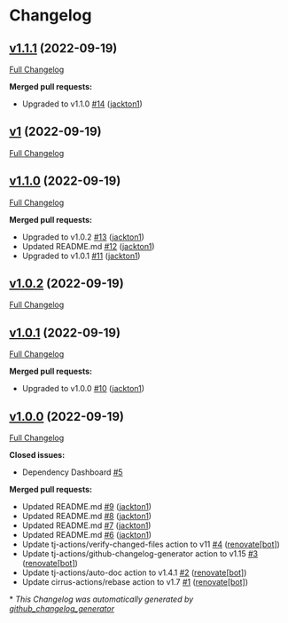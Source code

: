 # Changelog

## [v1.1.1](https://github.com/tj-actions/release-tagger/tree/v1.1.1) (2022-09-19)

[Full Changelog](https://github.com/tj-actions/release-tagger/compare/v1...v1.1.1)

**Merged pull requests:**

- Upgraded to v1.1.0 [\#14](https://github.com/tj-actions/release-tagger/pull/14) ([jackton1](https://github.com/jackton1))

## [v1](https://github.com/tj-actions/release-tagger/tree/v1) (2022-09-19)

[Full Changelog](https://github.com/tj-actions/release-tagger/compare/v1.1.0...v1)

## [v1.1.0](https://github.com/tj-actions/release-tagger/tree/v1.1.0) (2022-09-19)

[Full Changelog](https://github.com/tj-actions/release-tagger/compare/v1.0.2...v1.1.0)

**Merged pull requests:**

- Upgraded to v1.0.2 [\#13](https://github.com/tj-actions/release-tagger/pull/13) ([jackton1](https://github.com/jackton1))
- Updated README.md [\#12](https://github.com/tj-actions/release-tagger/pull/12) ([jackton1](https://github.com/jackton1))
- Upgraded to v1.0.1 [\#11](https://github.com/tj-actions/release-tagger/pull/11) ([jackton1](https://github.com/jackton1))

## [v1.0.2](https://github.com/tj-actions/release-tagger/tree/v1.0.2) (2022-09-19)

[Full Changelog](https://github.com/tj-actions/release-tagger/compare/v1.0.1...v1.0.2)

## [v1.0.1](https://github.com/tj-actions/release-tagger/tree/v1.0.1) (2022-09-19)

[Full Changelog](https://github.com/tj-actions/release-tagger/compare/v1.0.0...v1.0.1)

**Merged pull requests:**

- Upgraded to v1.0.0 [\#10](https://github.com/tj-actions/release-tagger/pull/10) ([jackton1](https://github.com/jackton1))

## [v1.0.0](https://github.com/tj-actions/release-tagger/tree/v1.0.0) (2022-09-19)

[Full Changelog](https://github.com/tj-actions/release-tagger/compare/fe810e1e5e75ff1e37683744df36ea87db79fbbe...v1.0.0)

**Closed issues:**

- Dependency Dashboard [\#5](https://github.com/tj-actions/release-tagger/issues/5)

**Merged pull requests:**

- Updated README.md [\#9](https://github.com/tj-actions/release-tagger/pull/9) ([jackton1](https://github.com/jackton1))
- Updated README.md [\#8](https://github.com/tj-actions/release-tagger/pull/8) ([jackton1](https://github.com/jackton1))
- Updated README.md [\#7](https://github.com/tj-actions/release-tagger/pull/7) ([jackton1](https://github.com/jackton1))
- Updated README.md [\#6](https://github.com/tj-actions/release-tagger/pull/6) ([jackton1](https://github.com/jackton1))
- Update tj-actions/verify-changed-files action to v11 [\#4](https://github.com/tj-actions/release-tagger/pull/4) ([renovate[bot]](https://github.com/apps/renovate))
- Update tj-actions/github-changelog-generator action to v1.15 [\#3](https://github.com/tj-actions/release-tagger/pull/3) ([renovate[bot]](https://github.com/apps/renovate))
- Update tj-actions/auto-doc action to v1.4.1 [\#2](https://github.com/tj-actions/release-tagger/pull/2) ([renovate[bot]](https://github.com/apps/renovate))
- Update cirrus-actions/rebase action to v1.7 [\#1](https://github.com/tj-actions/release-tagger/pull/1) ([renovate[bot]](https://github.com/apps/renovate))



\* *This Changelog was automatically generated by [github_changelog_generator](https://github.com/github-changelog-generator/github-changelog-generator)*
